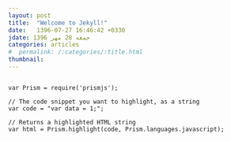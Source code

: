 ```yaml
---
layout: post
title:  "Welcome to Jekyll!"
date:   1396-07-27 16:46:42 +0330
jdate: جمعه 28 مهر 1396
categories: articles
#  permalink: /:categories/:title.html
thumbnail:
---
```

<pre><code class="language-js line-numbers">
var Prism = require('prismjs');

// The code snippet you want to highlight, as a string
var code = "var data = 1;";

// Returns a highlighted HTML string
var html = Prism.highlight(code, Prism.languages.javascript);
</code></pre>



